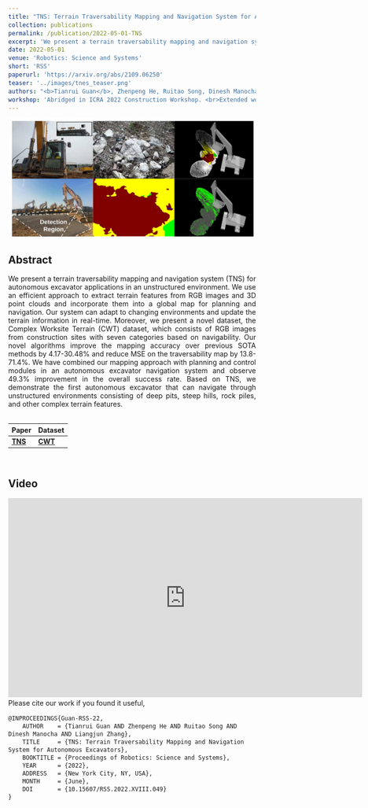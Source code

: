 ```yaml
---
title: "TNS: Terrain Traversability Mapping and Navigation System for Autonomous Excavators"
collection: publications
permalink: /publication/2022-05-01-TNS
excerpt: 'We present a terrain traversability mapping and navigation system (TNS) for autonomous excavator applications in an unstructured environment. Our system can adapt to changing environments and update the terrain information in real-time. Moreover, we present a novel dataset, the Complex Worksite Terrain (CWT) dataset, which consists of RGB images from construction sites with seven categories based on navigability. Our novel algorithms improve the mapping accuracy over previous SOTA methods by 4.17-30.48% and reduce MSE on the traversability map by 13.8-71.4%. We have combined our mapping approach with planning and control modules in an autonomous excavator navigation system and observe 49.3% improvement in the overall success rate. Based on TNS, we demonstrate the first autonomous excavator that can navigate through unstructured environments consisting of deep pits, steep hills, rock piles, and other complex terrain features.'
date: 2022-05-01
venue: 'Robotics: Science and Systems'
short: 'RSS'
paperurl: 'https://arxiv.org/abs/2109.06250'
teaser: '../images/tnes_teaser.png'
authors: "<b>Tianrui Guan</b>, Zhenpeng He, Ruitao Song, Dinesh Manocha, Liangjun Zhang"
workshop: 'Abridged in ICRA 2022 Construction Workshop. <br>Extended work also appeared in Autonomous Robots as <a href="https://link.springer.com/article/10.1007/s10514-023-10113-9">TNES: Terrain Traversability Mapping, Navigation and Excavation System</a>.'
---
```

<p style="text-align:center;">
<img src="../images/tnes_teaser.png" width="600">
</p>

## Abstract
<div style="text-align: justify">We present a terrain traversability mapping and navigation system (TNS) for autonomous excavator applications in an unstructured environment. We use an efficient approach to extract terrain features from RGB images and 3D point clouds and incorporate them into a global map for planning and navigation. Our system can adapt to changing environments and update the terrain information in real-time. Moreover, we present a novel dataset, the Complex Worksite Terrain (CWT) dataset, which consists of RGB images from construction sites with seven categories based on navigability. Our novel algorithms improve the mapping accuracy over previous SOTA methods by 4.17-30.48% and reduce MSE on the traversability map by 13.8-71.4%. We have combined our mapping approach with planning and control modules in an autonomous excavator navigation system and observe 49.3% improvement in the overall success rate. Based on TNS, we demonstrate the first autonomous excavator that can navigate through unstructured environments consisting of deep pits, steep hills, rock piles, and other complex terrain features.</div>
<br>

|Paper| Dataset|
|---|---|
|[**TNS**](https://arxiv.org/abs/2109.06250)|  [**CWT**](https://forms.gle/zeAcgptpideCrFbw8)|

<br>

## Video
<iframe width="720" height="405" src="https://www.youtube.com/embed/3Tgv0goK5-s" frameborder="0" allow="accelerometer; autoplay; encrypted-media; gyroscope; picture-in-picture" allowfullscreen></iframe>

<br>
Please cite our work if you found it useful,

```
@INPROCEEDINGS{Guan-RSS-22, 
    AUTHOR    = {Tianrui Guan AND Zhenpeng He AND Ruitao Song AND Dinesh Manocha AND Liangjun Zhang}, 
    TITLE     = {TNS: Terrain Traversability Mapping and Navigation System for Autonomous Excavators}, 
    BOOKTITLE = {Proceedings of Robotics: Science and Systems}, 
    YEAR      = {2022}, 
    ADDRESS   = {New York City, NY, USA}, 
    MONTH     = {June}, 
    DOI       = {10.15607/RSS.2022.XVIII.049} 
} 
```


